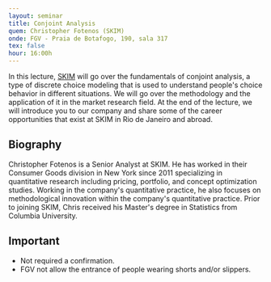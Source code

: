 ```yaml
---
layout: seminar
title: Conjoint Analysis
quem: Christopher Fotenos (SKIM)
onde: FGV - Praia de Botafogo, 190, sala 317
tex: false
hour: 16:00h
---
```


In this lecture, [SKIM](http://www.skimgroup.com) will go over the
fundamentals of conjoint analysis, a type of discrete choice modeling
that is used to understand people's choice behavior in different
situations. We will go over the methodology and the application of it
in the market research field. At the end of the lecture, we will
introduce you to our company and share some of the career
opportunities that exist at SKIM in Rio de Janeiro and abroad.

## Biography

Christopher Fotenos is a Senior Analyst at SKIM. He has worked in
their Consumer Goods division in New York since 2011 specializing in
quantitative research including pricing, portfolio, and concept
optimization studies. Working in the company's quantitative practice,
he also focuses on methodological innovation within the company's
quantitative practice. Prior to joining SKIM, Chris received his
Master's degree in Statistics from Columbia University.

## Important

- Not required a confirmation.
- FGV not allow the entrance of people wearing shorts and/or slippers.
